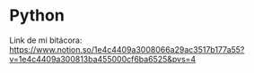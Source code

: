 # Python
Link de mi bitácora:
https://www.notion.so/1e4c4409a3008066a29ac3517b177a55?v=1e4c4409a300813ba455000cf6ba6525&pvs=4
